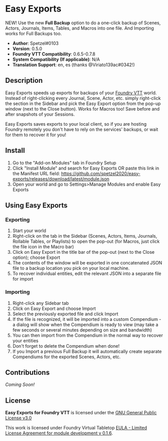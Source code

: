 # Easy Exports
NEW! Use the new **Full Backup** option to do a one-click backup of Scenes, Actors, Journals, Items, Tables, and Macros into one file. And Importing works for Full Backups too.

* **Author**: Spetzel#0103
* **Version**: 0.5.0
* **Foundry VTT Compatibility**: 0.6.5-0.7.8
* **System Compatibility (If applicable)**: N/A
* **Translation Support**: en, es (thanks @Viriato139ac#0342!)


## Description
Easy Exports speeds up exports for backups of your [Foundry VTT](https://foundryvtt.com/) world. Instead of right-clicking every Journal, Scene, Actor, etc. simply right-click the section in the Sidebar and pick the Easy Export option from the pop-up window (next to the Close button). Works for Macros too! Save before and after snapshots of your Sessions.

Easy Exports saves exports to your local client, so if you are hosting Foundry remotely you don't have to rely on the services' backups, or wait for them to recover it for you!

## Install

1. Go to the "Add-on Modules" tab in Foundry Setup
2. Click "Install Module" and search for Easy Exports OR paste this link in the Manifest URL field: https://github.com/spetzel2020/easy-exports/releases/download/latest/module.json
3. Open your world and go to Settings>Manage Modules and enable Easy Exports

## Using Easy Exports
### Exporting
1. Start your world
2. Right-click on the tab in the Sidebar (Scenes, Actors, Items, Journals, Rollable Tables, or Playlists) to open the pop-out (for Macros, just click the file icon in the Macro bar)
3. Click on Easy Export in the title bar of the pop-out (next to the Close option); choose Export
4. The contents of the window will be exported in one concatenated JSON file to a backup location you pick on your local machine.
5. To recover individual entities, edit the relevant JSON into a separate file for import

### Importing
1. Right-click any Sidebar tab
2. Click on Easy Export and choose Import
3. Select the previously exported file and click Import
4. If the file is recognized, it will be imported into a custom Compendium - a dialog will show when the Compendium is ready to view (may take a few seconds or several minutes depending on size and bandwidth)
5. You can then import from the Compendium in the normal way to recover your entities
6. Don't forget to delete the Compendium when done!
7. If you Import a previous Full Backup it will automatically create separate Compendiums for the exported Scenes, Actors, etc.

## Contributions
*Coming Soon!*

## License
**Easy Exports for Foundry VTT** is licensed under the [GNU General Public License v3.0](https://github.com/spetzel2020/easy-exports/blob/master/LICENSE)

This work is licensed under Foundry Virtual Tabletop [EULA - Limited License Agreement for module development v 0.1.6](http://foundryvtt.com/pages/license.html).
